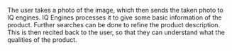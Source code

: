 The user takes a photo of the image, which then sends the taken photo to IQ engines.
IQ Engines processes it to give some basic information of the product.
Further searches can be done to refine the product description.
This is then recited back to the user, so that they can understand what the qualities of the product.
